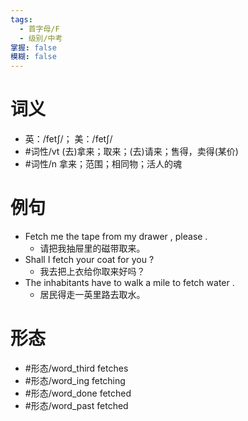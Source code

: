 ```yaml
---
tags:
  - 首字母/F
  - 级别/中考
掌握: false
模糊: false
---
```

# 词义
- 英：/fetʃ/； 美：/fetʃ/
- #词性/vt  (去)拿来；取来；(去)请来；售得，卖得(某价)
- #词性/n  拿来；范围；相同物；活人的魂
# 例句
- Fetch me the tape from my drawer , please .
	- 请把我抽屉里的磁带取来。
- Shall I fetch your coat for you ?
	- 我去把上衣给你取来好吗？
- The inhabitants have to walk a mile to fetch water .
	- 居民得走一英里路去取水。
# 形态
- #形态/word_third fetches
- #形态/word_ing fetching
- #形态/word_done fetched
- #形态/word_past fetched
